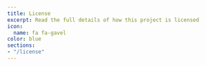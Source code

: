 ```yaml
---
title: License
excerpt: Read the full details of how this project is licensed
icon:
  name: fa fa-gavel
color: blue
sections:
- "/license"
---
```


